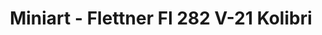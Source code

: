 ---
layout: product
title: "Miniart - Flettner Fl 282 V-21 Kolibri"
price: "5000" 
desc: "N/A"
img_path: "/assets/img/MI41003.jpg"
brand: "N/A"
available: false
special_offer: false
new: false
soon: false
cat: "010000"
subcat: "010100"
subsubcat: "0N/A"
sifra: "MI41003"
popular: true
---